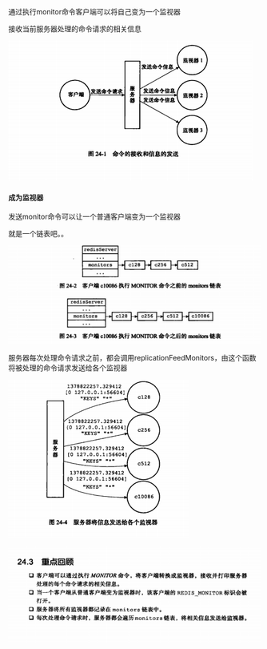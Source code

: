 通过执行monitor命令客户端可以将自己变为一个监视器

接收当前服务器处理的命令请求的相关信息

![image-20210220104255489](assets/image-20210220104255489.png)

#### 成为监视器

发送monitor命令可以让一个普通客户端变为一个监视器

就是一个链表吧。。

![image-20210220104403565](assets/image-20210220104403565.png)

服务器每次处理命令请求之前，都会调用replicationFeedMonitors，由这个函数将被处理的命令请求发送给各个监视器

![image-20210220104623372](assets/image-20210220104623372.png)

![image-20210220104645075](assets/image-20210220104645075.png)